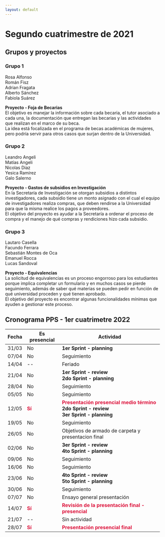 ```yaml
---
layout: default
---
```



# Segundo cuatrimestre de 2021

## Grupos y proyectos

### Grupo 1
Rosa Alfonso  
Román Fisz  
Adrian Fragata  
Alberto Sánchez  
Fabiola Suárez  

[comment]: # "Rosa Alfonso <rosa.alfonso1993@gmail.com>"
[comment]: # "Román Fisz <r_af_95@hotmail.com>"  
[comment]: # "Adrian Fragata <fragataadrian99@gmail.com>"  
[comment]: # "Alberto Sánchez <albertoleandrosanchez@hotmail.com>"  
[comment]: # "Fabiola Suárez <fabiolaelena98@gmail.com>"  

**Proyecto - Foja de Becarias**  
El objetivo es manejar la información sobre cada becaria, el tutor asociado a cada una, la documentación que entregan las becarias y las actividades que realizan en el marco de su beca.  
La idea está focalizada en el programa de becas académicas de mujeres, pero podría servir para otros casos que surjan dentro de la Universidad.


### Grupo 2
Leandro Angeli  
Matías Angeli  
Nicolas Diaz  
Yesica Ramírez  
Galo Salerno  

[comment]: # "Leandro Angeli <leandroangeli@outlook.com.ar>"  
[comment]: # "Matías Angeli <matiasangeli@gmail.com>"  
[comment]: # "Nicolas Diaz <profesionalnicolasdiaz@gmail.com>"  
[comment]: # "Yesica Ramírez <yesica.b.ramirez@hotmail.com>"  
[comment]: # "Galo Salerno <galosalerno@gmail.com>"  

**Proyecto - Gastos de subsidios en Investigación**  
En la Secretaría de Investigación se otorgan subsidios a distintos investigadores, cada subsidio tiene un monto asignado con el cual el equipo de investigadores realiza compras, que deben rendirse a la Universidad para que la misma realice los pagos a proveedores.  
El objetivo del proyecto es ayudar a la Secretaría a ordenar el proceso de compra y el manejo de qué compras y rendiciones hizo cada subsidio.


### Grupo 3
Lautaro Casella  
Facundo Ferrara  
Sebastián Montes de Oca  
Emanuel Rocca  
Lucas Sandoval

[comment]: # "Lautaro Casella <lautaromcasella@gmail.com>"  
[comment]: # "Facundo Ferrara <facuferrara@hotmail.com>"  
[comment]: # "Sebastián Montes de Oca<seba.e.mdo@gmail.com>"  
[comment]: # "Emanuel Rocca <emanuelroc9@gmail.com>"  
[comment]: # "Lucas Sandoval <lukaz945@gmail.com>"

**Proyecto - Equivalencias**  
La solicitud de equivalencias es un proceso engorroso para los estudiantes porque implica completar un formulario y en muchos casos se pierde seguimiento, además de saber qué materias se pueden pedir en función de qué universidad proceden y qué tienen aprobado.   
El objetivo del proyecto es encontrar algunas funcionalidades mínimas que ayuden a gestionar este proceso.



## Cronograma PPS - 1er cuatrimetre 2022

| Fecha | Es presencial | Actividad |
| --- | --- | --- |
| 31/03 | No | <b>1er Sprint - planning<b> |
| 07/04 | No | Seguimiento |
| 14/04 | -- | Feriado |
| 21/04 | No | <b>1er Sprint - review<b><br/><b>2do Sprint - planning<b> |
| 28/04 | No | Seguimiento |
| 05/05 | No | Seguimiento |
| 12/05 | <span style="font-weight: bold; color: crimson">Sí</span> | <span style="font-weight: bold; color: crimson">Presentación presencial medio término</span><br/><b>2do Sprint - review<b><br/><b>3er Sprint - planning<b> |
| 19/05 | No | Seguimiento |
| 26/05 | No | Objetivos de armado de carpeta y presentacion final |
| 02/06 | No | <b>3er Sprint - review<b><br/><b>4to Sprint - planning<b> |
| 09/06 | No | Seguimiento |
| 16/06 | No | Seguimiento |
| 23/06 | No | <b>4to Sprint - review<b><br/><b>5to Sprint - planning<b> |
| 30/06 | No | Seguimiento |
| 07/07 | No | Ensayo general presentación |
| 14/07 | <span style="font-weight: bold; color: crimson">Sí</span> | <span style="font-weight: bold; color: crimson">Revisión de la presentación final - presencial</span> |
| 21/07 | -- | Sin actividad |
| 28/07 | <span style="font-weight: bold; color: crimson">Sí</span> | <span style="font-weight: bold; color: crimson">Presentación presencial final</span> |
